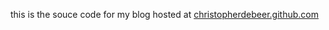 this is the souce code for my blog hosted at [christopherdebeer.github.com](http://christopherdebeer.github.com)

